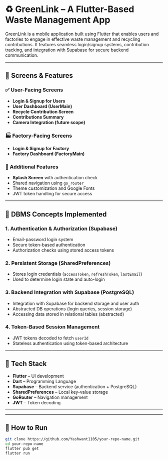 # ♻️ GreenLink – A Flutter-Based Waste Management App

GreenLink is a mobile application built using Flutter that enables users and factories to engage in effective waste management and recycling contributions. It features seamless login/signup systems, contribution tracking, and integration with Supabase for secure backend communication.

---

## 📱 Screens & Features

### ✅ User-Facing Screens
- **Login & Signup for Users**
- **User Dashboard (UserMain)**
- **Recycle Contribution Screen**
- **Contributions Summary**
- **Camera Integration (future scope)**

### 🏭 Factory-Facing Screens
- **Login & Signup for Factory**
- **Factory Dashboard (FactoryMain)**

### 🌟 Additional Features
- **Splash Screen** with authentication check
- Shared navigation using `go_router`
- Theme customization and Google Fonts
- JWT token handling for secure access

---

## 🧠 DBMS Concepts Implemented

### 1. **Authentication & Authorization (Supabase)**
- Email-password login system
- Secure token-based authentication
- Authorization checks using stored access tokens

### 2. **Persistent Storage (SharedPreferences)**
- Stores login credentials (`accessToken`, `refreshToken`, `lastEmail`)
- Used to determine login state and auto-login

### 3. **Backend Integration with Supabase (PostgreSQL)**
- Integration with Supabase for backend storage and user auth
- Abstracted DB operations (login queries, session storage)
- Accessing data stored in relational tables (abstracted)

### 4. **Token-Based Session Management**
- JWT tokens decoded to fetch `userId`
- Stateless authentication using token-based architecture

---

## 🧰 Tech Stack

- **Flutter** – UI development
- **Dart** – Programming Language
- **Supabase** – Backend service (authentication + PostgreSQL)
- **SharedPreferences** – Local key-value storage
- **GoRouter** – Navigation management
- **JWT** – Token decoding

---


---

## 🚀 How to Run

```bash
git clone https://github.com/Yashwant1105/your-repo-name.git
cd your-repo-name
flutter pub get
flutter run


